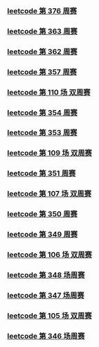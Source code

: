 ### [leetcode 第 376 周赛](./src/markdown/leetcode_376.md)

### [leetcode 第 363 周赛](./src/markdown/leetcode_363.md)

### [leetcode 第 362 周赛](./src/markdown/leetcode_362.md)

### [leetcode 第 357 周赛](./src/markdown/leetcode_357.md)

### [leetcode 第 110 场 双周赛](./src/markdown/leetcode_two_110.md)

### [leetcode 第 354 周赛](./src/markdown/leetcode_354.md)

### [leetcode 第 353 周赛](./src/markdown/leetcode_353.md)

### [leetcode 第 109 场 双周赛](./src/markdown/leetcode_two_109.md)

### [leetcode 第 351 周赛](./src/markdown/leetcode_351.md)

### [leetcode 第 107 场 双周赛](./src/markdown/leetcode_two_107.md)

### [leetcode 第 350 周赛](./src/markdown/leetcode_350.md)

### [leetcode 第 349 周赛](./src/markdown/leetcode_349.md)

### [leetcode 第 106 场 双周赛](./src/markdown/leetcode_two_106.md)

### [leetcode 第 348 场周赛](./src/markdown/leetcode_348.md)

### [leetcode 第 347 场周赛](./src/markdown/leetcode_347.md)

### [leetcode 第 105 场 双周赛](./src/markdown/leetcode_two_105.md)

### [leetcode 第 346 场周赛](./src/markdown/leetcode_346.md)

